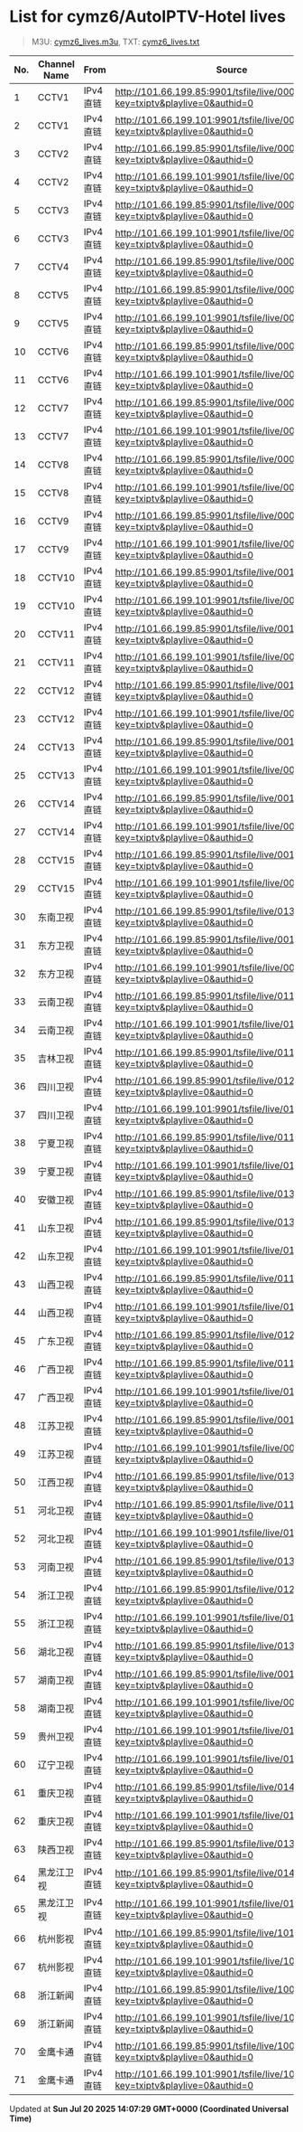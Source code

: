 # List for **cymz6/AutoIPTV-Hotel lives**

> M3U: [cymz6_lives.m3u](/cymz6_lives.m3u), TXT: [cymz6_lives.txt](/txt/cymz6_lives.txt)

| No. | Channel Name | From | Source |
| --- | ------------ | ---- | ------ |
| 1 | CCTV1 | IPv4 直链 | <http://101.66.199.85:9901/tsfile/live/0001_1.m3u8?key=txiptv&playlive=0&authid=0> |
| 2 | CCTV1 | IPv4 直链 | <http://101.66.199.101:9901/tsfile/live/0001_1.m3u8?key=txiptv&playlive=0&authid=0> |
| 3 | CCTV2 | IPv4 直链 | <http://101.66.199.85:9901/tsfile/live/0002_1.m3u8?key=txiptv&playlive=0&authid=0> |
| 4 | CCTV2 | IPv4 直链 | <http://101.66.199.101:9901/tsfile/live/0002_1.m3u8?key=txiptv&playlive=0&authid=0> |
| 5 | CCTV3 | IPv4 直链 | <http://101.66.199.85:9901/tsfile/live/0003_1.m3u8?key=txiptv&playlive=0&authid=0> |
| 6 | CCTV3 | IPv4 直链 | <http://101.66.199.101:9901/tsfile/live/0003_1.m3u8?key=txiptv&playlive=0&authid=0> |
| 7 | CCTV4 | IPv4 直链 | <http://101.66.199.85:9901/tsfile/live/0004_1.m3u8?key=txiptv&playlive=0&authid=0> |
| 8 | CCTV5 | IPv4 直链 | <http://101.66.199.85:9901/tsfile/live/0005_1.m3u8?key=txiptv&playlive=0&authid=0> |
| 9 | CCTV5 | IPv4 直链 | <http://101.66.199.101:9901/tsfile/live/0005_1.m3u8?key=txiptv&playlive=0&authid=0> |
| 10 | CCTV6 | IPv4 直链 | <http://101.66.199.85:9901/tsfile/live/0006_1.m3u8?key=txiptv&playlive=0&authid=0> |
| 11 | CCTV6 | IPv4 直链 | <http://101.66.199.101:9901/tsfile/live/0006_1.m3u8?key=txiptv&playlive=0&authid=0> |
| 12 | CCTV7 | IPv4 直链 | <http://101.66.199.85:9901/tsfile/live/0007_1.m3u8?key=txiptv&playlive=0&authid=0> |
| 13 | CCTV7 | IPv4 直链 | <http://101.66.199.101:9901/tsfile/live/0007_1.m3u8?key=txiptv&playlive=0&authid=0> |
| 14 | CCTV8 | IPv4 直链 | <http://101.66.199.85:9901/tsfile/live/0008_1.m3u8?key=txiptv&playlive=0&authid=0> |
| 15 | CCTV8 | IPv4 直链 | <http://101.66.199.101:9901/tsfile/live/0008_1.m3u8?key=txiptv&playlive=0&authid=0> |
| 16 | CCTV9 | IPv4 直链 | <http://101.66.199.85:9901/tsfile/live/0009_1.m3u8?key=txiptv&playlive=0&authid=0> |
| 17 | CCTV9 | IPv4 直链 | <http://101.66.199.101:9901/tsfile/live/0009_1.m3u8?key=txiptv&playlive=0&authid=0> |
| 18 | CCTV10 | IPv4 直链 | <http://101.66.199.85:9901/tsfile/live/0010_1.m3u8?key=txiptv&playlive=0&authid=0> |
| 19 | CCTV10 | IPv4 直链 | <http://101.66.199.101:9901/tsfile/live/0010_1.m3u8?key=txiptv&playlive=0&authid=0> |
| 20 | CCTV11 | IPv4 直链 | <http://101.66.199.85:9901/tsfile/live/0011_1.m3u8?key=txiptv&playlive=0&authid=0> |
| 21 | CCTV11 | IPv4 直链 | <http://101.66.199.101:9901/tsfile/live/0011_1.m3u8?key=txiptv&playlive=0&authid=0> |
| 22 | CCTV12 | IPv4 直链 | <http://101.66.199.85:9901/tsfile/live/0012_1.m3u8?key=txiptv&playlive=0&authid=0> |
| 23 | CCTV12 | IPv4 直链 | <http://101.66.199.101:9901/tsfile/live/0012_1.m3u8?key=txiptv&playlive=0&authid=0> |
| 24 | CCTV13 | IPv4 直链 | <http://101.66.199.85:9901/tsfile/live/0013_1.m3u8?key=txiptv&playlive=0&authid=0> |
| 25 | CCTV13 | IPv4 直链 | <http://101.66.199.101:9901/tsfile/live/0013_1.m3u8?key=txiptv&playlive=0&authid=0> |
| 26 | CCTV14 | IPv4 直链 | <http://101.66.199.85:9901/tsfile/live/0014_1.m3u8?key=txiptv&playlive=0&authid=0> |
| 27 | CCTV14 | IPv4 直链 | <http://101.66.199.101:9901/tsfile/live/0014_1.m3u8?key=txiptv&playlive=0&authid=0> |
| 28 | CCTV15 | IPv4 直链 | <http://101.66.199.85:9901/tsfile/live/0015_1.m3u8?key=txiptv&playlive=0&authid=0> |
| 29 | CCTV15 | IPv4 直链 | <http://101.66.199.101:9901/tsfile/live/0015_1.m3u8?key=txiptv&playlive=0&authid=0> |
| 30 | 东南卫视 | IPv4 直链 | <http://101.66.199.85:9901/tsfile/live/0137_1.m3u8?key=txiptv&playlive=0&authid=0> |
| 31 | 东方卫视 | IPv4 直链 | <http://101.66.199.85:9901/tsfile/live/0018_1.m3u8?key=txiptv&playlive=0&authid=0> |
| 32 | 东方卫视 | IPv4 直链 | <http://101.66.199.101:9901/tsfile/live/0018_1.m3u8?key=txiptv&playlive=0&authid=0> |
| 33 | 云南卫视 | IPv4 直链 | <http://101.66.199.85:9901/tsfile/live/0119_1.m3u8?key=txiptv&playlive=0&authid=0> |
| 34 | 云南卫视 | IPv4 直链 | <http://101.66.199.101:9901/tsfile/live/0119_1.m3u8?key=txiptv&playlive=0&authid=0> |
| 35 | 吉林卫视 | IPv4 直链 | <http://101.66.199.85:9901/tsfile/live/0116_1.m3u8?key=txiptv&playlive=0&authid=0> |
| 36 | 四川卫视 | IPv4 直链 | <http://101.66.199.85:9901/tsfile/live/0123_1.m3u8?key=txiptv&playlive=0&authid=0> |
| 37 | 四川卫视 | IPv4 直链 | <http://101.66.199.101:9901/tsfile/live/0123_1.m3u8?key=txiptv&playlive=0&authid=0> |
| 38 | 宁夏卫视 | IPv4 直链 | <http://101.66.199.85:9901/tsfile/live/0112_1.m3u8?key=txiptv&playlive=0&authid=0> |
| 39 | 宁夏卫视 | IPv4 直链 | <http://101.66.199.101:9901/tsfile/live/0112_1.m3u8?key=txiptv&playlive=0&authid=0> |
| 40 | 安徽卫视 | IPv4 直链 | <http://101.66.199.85:9901/tsfile/live/0130_1.m3u8?key=txiptv&playlive=0&authid=0> |
| 41 | 山东卫视 | IPv4 直链 | <http://101.66.199.85:9901/tsfile/live/0131_1.m3u8?key=txiptv&playlive=0&authid=0> |
| 42 | 山东卫视 | IPv4 直链 | <http://101.66.199.101:9901/tsfile/live/0131_1.m3u8?key=txiptv&playlive=0&authid=0> |
| 43 | 山西卫视 | IPv4 直链 | <http://101.66.199.85:9901/tsfile/live/0118_1.m3u8?key=txiptv&playlive=0&authid=0> |
| 44 | 山西卫视 | IPv4 直链 | <http://101.66.199.101:9901/tsfile/live/0118_1.m3u8?key=txiptv&playlive=0&authid=0> |
| 45 | 广东卫视 | IPv4 直链 | <http://101.66.199.85:9901/tsfile/live/0125_1.m3u8?key=txiptv&playlive=0&authid=0> |
| 46 | 广西卫视 | IPv4 直链 | <http://101.66.199.85:9901/tsfile/live/0113_1.m3u8?key=txiptv&playlive=0&authid=0> |
| 47 | 广西卫视 | IPv4 直链 | <http://101.66.199.101:9901/tsfile/live/0113_1.m3u8?key=txiptv&playlive=0&authid=0> |
| 48 | 江苏卫视 | IPv4 直链 | <http://101.66.199.85:9901/tsfile/live/0017_1.m3u8?key=txiptv&playlive=0&authid=0> |
| 49 | 江苏卫视 | IPv4 直链 | <http://101.66.199.101:9901/tsfile/live/0017_1.m3u8?key=txiptv&playlive=0&authid=0> |
| 50 | 江西卫视 | IPv4 直链 | <http://101.66.199.85:9901/tsfile/live/0138_1.m3u8?key=txiptv&playlive=0&authid=0> |
| 51 | 河北卫视 | IPv4 直链 | <http://101.66.199.85:9901/tsfile/live/0117_1.m3u8?key=txiptv&playlive=0&authid=0> |
| 52 | 河北卫视 | IPv4 直链 | <http://101.66.199.101:9901/tsfile/live/0117_1.m3u8?key=txiptv&playlive=0&authid=0> |
| 53 | 河南卫视 | IPv4 直链 | <http://101.66.199.85:9901/tsfile/live/0139_1.m3u8?key=txiptv&playlive=0&authid=0> |
| 54 | 浙江卫视 | IPv4 直链 | <http://101.66.199.85:9901/tsfile/live/0124_1.m3u8?key=txiptv&playlive=0&authid=0> |
| 55 | 浙江卫视 | IPv4 直链 | <http://101.66.199.101:9901/tsfile/live/0124_1.m3u8?key=txiptv&playlive=0&authid=0> |
| 56 | 湖北卫视 | IPv4 直链 | <http://101.66.199.85:9901/tsfile/live/0132_1.m3u8?key=txiptv&playlive=0&authid=0> |
| 57 | 湖南卫视 | IPv4 直链 | <http://101.66.199.85:9901/tsfile/live/0019_1.m3u8?key=txiptv&playlive=0&authid=0> |
| 58 | 湖南卫视 | IPv4 直链 | <http://101.66.199.101:9901/tsfile/live/0019_1.m3u8?key=txiptv&playlive=0&authid=0> |
| 59 | 贵州卫视 | IPv4 直链 | <http://101.66.199.101:9901/tsfile/live/0120_1.m3u8?key=txiptv&playlive=0&authid=0> |
| 60 | 辽宁卫视 | IPv4 直链 | <http://101.66.199.101:9901/tsfile/live/0121_1.m3u8?key=txiptv&playlive=0&authid=0> |
| 61 | 重庆卫视 | IPv4 直链 | <http://101.66.199.85:9901/tsfile/live/0142_1.m3u8?key=txiptv&playlive=0&authid=0> |
| 62 | 重庆卫视 | IPv4 直链 | <http://101.66.199.101:9901/tsfile/live/0142_1.m3u8?key=txiptv&playlive=0&authid=0> |
| 63 | 陕西卫视 | IPv4 直链 | <http://101.66.199.85:9901/tsfile/live/0136_1.m3u8?key=txiptv&playlive=0&authid=0> |
| 64 | 黑龙江卫视 | IPv4 直链 | <http://101.66.199.85:9901/tsfile/live/0143_1.m3u8?key=txiptv&playlive=0&authid=0> |
| 65 | 黑龙江卫视 | IPv4 直链 | <http://101.66.199.101:9901/tsfile/live/0143_1.m3u8?key=txiptv&playlive=0&authid=0> |
| 66 | 杭州影视 | IPv4 直链 | <http://101.66.199.85:9901/tsfile/live/1011_1.m3u8?key=txiptv&playlive=0&authid=0> |
| 67 | 杭州影视 | IPv4 直链 | <http://101.66.199.101:9901/tsfile/live/1011_1.m3u8?key=txiptv&playlive=0&authid=0> |
| 68 | 浙江新闻 | IPv4 直链 | <http://101.66.199.85:9901/tsfile/live/1005_1.m3u8?key=txiptv&playlive=0&authid=0> |
| 69 | 浙江新闻 | IPv4 直链 | <http://101.66.199.101:9901/tsfile/live/1005_1.m3u8?key=txiptv&playlive=0&authid=0> |
| 70 | 金鹰卡通 | IPv4 直链 | <http://101.66.199.85:9901/tsfile/live/1000_1.m3u8?key=txiptv&playlive=0&authid=0> |
| 71 | 金鹰卡通 | IPv4 直链 | <http://101.66.199.101:9901/tsfile/live/1000_1.m3u8?key=txiptv&playlive=0&authid=0> |

Updated at **Sun Jul 20 2025 14:07:29 GMT+0000 (Coordinated Universal Time)**
